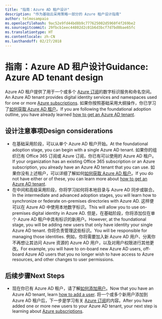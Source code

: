 ```yaml
---
title: "指南：Azure AD 租户设计"
description: "作为基础云采用策略一部分的 Azure 租户设计指南"
author: telmosampaio
ms.openlocfilehash: 9ac52e9fd44bd8b9c777625002d5960f4f269be2
ms.sourcegitcommit: 29fbcb1eec44802d2c01b6d3bcf7d7bd0bae65fc
ms.translationtype: HT
ms.contentlocale: zh-CN
ms.lasthandoff: 02/27/2018
---
```

# <a name="guidance-azure-ad-tenant-design"></a><span data-ttu-id="bb632-103">指南：Azure AD 租户设计</span><span class="sxs-lookup"><span data-stu-id="bb632-103">Guidance: Azure AD tenant design</span></span>

<span data-ttu-id="bb632-104">Azure AD 租户提供了用于一个或多个 [Azure 订阅](subscription-explainer.md)的数字标识服务和命名空间。</span><span class="sxs-lookup"><span data-stu-id="bb632-104">An Azure AD tenant provides digital identity services and namespaces used for one or more [Azure subscriptions](subscription-explainer.md).</span></span> <span data-ttu-id="bb632-105">如果你按照基础采用大纲操作，你已学习了[如何获取 Azure AD 租户][how-to-get-aad-tenant]。</span><span class="sxs-lookup"><span data-stu-id="bb632-105">If you are following the foundational adoption outline, you have already learned [how to get an Azure AD tenant][how-to-get-aad-tenant].</span></span> 

## <a name="design-considerations"></a><span data-ttu-id="bb632-106">设计注意事项</span><span class="sxs-lookup"><span data-stu-id="bb632-106">Design considerations</span></span>

- <span data-ttu-id="bb632-107">在基础采用阶段，可以从单个 Azure AD 租户开始。</span><span class="sxs-lookup"><span data-stu-id="bb632-107">At the foundational adoption stage, you can begin with a single Azure AD tenant.</span></span> <span data-ttu-id="bb632-108">如果你的组织已有 Office 365 订阅或 Azure 订阅，你已有可以使用的 Azure AD 租户。</span><span class="sxs-lookup"><span data-stu-id="bb632-108">If your organization has an existing Office 365 subscription or an Azure subscription, you already have an Azure AD tenant that you can use.</span></span> <span data-ttu-id="bb632-109">如果你没有上述租户，可以详细了解如何[如何获取 Azure AD 租户][how-to-get-aad-tenant]。</span><span class="sxs-lookup"><span data-stu-id="bb632-109">If you do not have either or of these, you can learn more about [how to get an Azure AD tenant][how-to-get-aad-tenant].</span></span> 
- <span data-ttu-id="bb632-110">在中间和高级采用阶段，你将学习如何将本地目录与 Azure AD 同步或联合。</span><span class="sxs-lookup"><span data-stu-id="bb632-110">In the intermediate and advanced adoption stages, you will learn how to synchronize or federate on-premises directories with Azure AD.</span></span> <span data-ttu-id="bb632-111">这样便可以在 Azure AD 中使用本地数字标识。</span><span class="sxs-lookup"><span data-stu-id="bb632-111">This will allow you to use on-premises digital identity in Azure AD.</span></span> <span data-ttu-id="bb632-112">但是，在基础阶段，你将添加仅在单个 Azure AD 租户中具有标识的新用户。</span><span class="sxs-lookup"><span data-stu-id="bb632-112">However, at the foundational stage, you will be adding new users that only have identity your single Azure AD tenant.</span></span> <span data-ttu-id="bb632-113">你将负责管理这些标识。</span><span class="sxs-lookup"><span data-stu-id="bb632-113">You will be responsible for managing those identities.</span></span> <span data-ttu-id="bb632-114">例如，你将需要加入新 Azure AD 用户、分离你不再想让其访问 Azure 资源的 Azure AD 用户，以及对用户权限进行其他更改。</span><span class="sxs-lookup"><span data-stu-id="bb632-114">For example, you will have to on-board new Azure AD users, off-board Azure AD users that you no longer wish to have access to Azure resources, and other changes to user permissions.</span></span>

## <a name="next-steps"></a><span data-ttu-id="bb632-115">后续步骤</span><span class="sxs-lookup"><span data-stu-id="bb632-115">Next Steps</span></span>

* <span data-ttu-id="bb632-116">现在你已有 Azure AD 租户，请了解[如何添加用户][azure-ad-add-user]。</span><span class="sxs-lookup"><span data-stu-id="bb632-116">Now that you have an Azure AD tenant, learn [how to add a user][azure-ad-add-user].</span></span> <span data-ttu-id="bb632-117">将一个或多个新用户添加到 Azure AD 租户后，下一步是学习有关 [Azure 订阅](subscription-explainer.md)的内容。</span><span class="sxs-lookup"><span data-stu-id="bb632-117">After you have added one or more new users to your Azure AD tenant, your next step is learning about [Azure subscriptions](subscription-explainer.md).</span></span>

<!-- Links -->

[azure-ad-add-user]: /azure/active-directory/add-users-azure-active-directory?toc=/azure/architecture/cloud-adoption-guide/toc.json
[docs-manage-azure-ad]: /azure/active-directory/active-directory-administer?toc=/azure/architecture/cloud-adoption-guide/toc.json
[docs-tenant]: /azure/active-directory/develop/active-directory-howto-tenant?toc=/azure/architecture/cloud-adoption-guide/toc.json
[docs-associate-subscription]: /azure/active-directory/active-directory-how-subscriptions-associated-directory?toc=/azure/architecture/cloud-adoption-guide/toc.json
[how-to-get-aad-tenant]: /azure/active-directory/develop/active-directory-howto-tenant?toc=/azure/architecture/cloud-adoption-guide/toc.json

